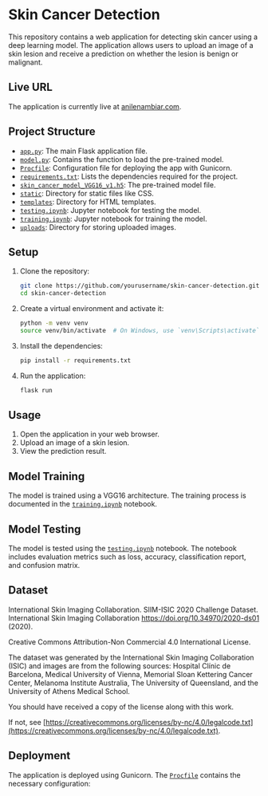 # Skin Cancer Detection

This repository contains a web application for detecting skin cancer using a deep learning model. The application allows users to upload an image of a skin lesion and receive a prediction on whether the lesion is benign or malignant.

## Live URL

The application is currently live at [anilenambiar.com](http://anilenambiar.com).

## Project Structure

- [`app.py`](app.py ): The main Flask application file.
- [`model.py`](model.py ): Contains the function to load the pre-trained model.
- [`Procfile`](Procfile ): Configuration file for deploying the app with Gunicorn.
- [`requirements.txt`](requirements.txt ): Lists the dependencies required for the project.
- [`skin_cancer_model_VGG16_v1.h5`](skin_cancer_model_VGG16_v1.h5 ): The pre-trained model file.
- [`static`](static ): Directory for static files like CSS.
- [`templates`](templates ): Directory for HTML templates.
- [`testing.ipynb`](testing.ipynb ): Jupyter notebook for testing the model.
- [`training.ipynb`](training.ipynb ): Jupyter notebook for training the model.
- [`uploads`](uploads ): Directory for storing uploaded images.

## Setup

1. Clone the repository:
    ```sh
    git clone https://github.com/yourusername/skin-cancer-detection.git
    cd skin-cancer-detection
    ```

2. Create a virtual environment and activate it:
    ```sh
    python -m venv venv
    source venv/bin/activate  # On Windows, use `venv\Scripts\activate`
    ```

3. Install the dependencies:
    ```sh
    pip install -r requirements.txt
    ```

4. Run the application:
    ```sh
    flask run
    ```

## Usage

1. Open the application in your web browser.
2. Upload an image of a skin lesion.
3. View the prediction result.

## Model Training

The model is trained using a VGG16 architecture. The training process is documented in the [`training.ipynb`](training.ipynb ) notebook.

## Model Testing

The model is tested using the [`testing.ipynb`](testing.ipynb ) notebook. The notebook includes evaluation metrics such as loss, accuracy, classification report, and confusion matrix.

## Dataset

International Skin Imaging Collaboration. SIIM-ISIC 2020 Challenge Dataset. International Skin Imaging Collaboration https://doi.org/10.34970/2020-ds01 (2020).

Creative Commons Attribution-Non Commercial 4.0 International License.

The dataset was generated by the International Skin Imaging Collaboration (ISIC) and images are from the following sources: Hospital Clínic de Barcelona, Medical University of Vienna, Memorial Sloan Kettering Cancer Center, Melanoma Institute Australia, The University of Queensland, and the University of Athens Medical School.

You should have received a copy of the license along with this work.

If not, see [https://creativecommons.org/licenses/by-nc/4.0/legalcode.txt](https://creativecommons.org/licenses/by-nc/4.0/legalcode.txt).

## Deployment

The application is deployed using Gunicorn. The [`Procfile`](Procfile ) contains the necessary configuration:
